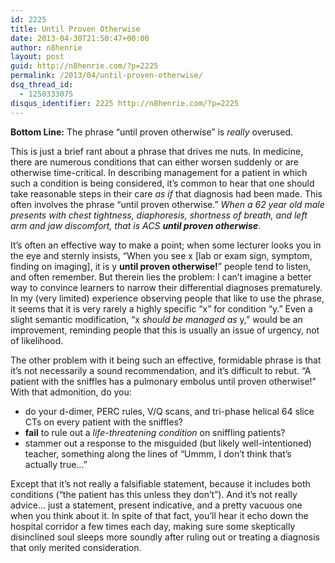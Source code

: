 ```yaml
---
id: 2225
title: Until Proven Otherwise
date: 2013-04-30T21:50:47+00:00
author: n8henrie
layout: post
guid: http://n8henrie.com/?p=2225
permalink: /2013/04/until-proven-otherwise/
dsq_thread_id:
  - 1250333075
disqus_identifier: 2225 http://n8henrie.com/?p=2225
---
```

**Bottom Line:** The phrase “until proven otherwise” is _really_ overused. <!--more-->

This is just a brief rant about a phrase that drives me nuts. In medicine, there are numerous conditions that can either worsen suddenly or are otherwise time-critical. In describing management for a patient in which such a condition is being considered, it’s common to hear that one should take reasonable steps in their care _as if_ that diagnosis had been made. This often involves the phrase “until proven otherwise.” _When a 62 year old male presents with chest tightness, diaphoresis, shortness of breath, and left arm and jaw discomfort, that is ACS **until proven otherwise**_. 

It’s often an effective way to make a point; when some lecturer looks you in the eye and sternly insists, “When you see x [lab or exam sign, symptom, finding on imaging], it is y **until proven otherwise!**” people tend to listen, and often remember. But therein lies the problem: I can’t imagine a better way to convince learners to narrow their differential diagnoses prematurely. In my (very limited) experience observing people that like to use the phrase, it seems that it is very rarely a highly specific “x” for condition “y.” Even a slight semantic modification, “x _should be managed as_ y,” would be an improvement, reminding people that this is usually an issue of urgency, not of likelihood.

The other problem with it being such an effective, formidable phrase is that it’s not necessarily a sound recommendation, and it’s difficult to rebut. “A patient with the sniffles has a pulmonary embolus until proven otherwise!” With that admonition, do you:

  * do your d-dimer, PERC rules, V/Q scans, and tri-phase helical 64 slice CTs on every patient with the sniffles?
  * **fail** to rule out a _life-threatening condition_ on sniffling patients?
  * stammer out a response to the misguided (but likely well-intentioned) teacher, something along the lines of “Ummm, I don’t think that’s actually true…”

Except that it’s not really a falsifiable statement, because it includes both conditions (“the patient has this unless they don’t”). And it’s not really advice… just a statement, present indicative, and a pretty vacuous one when you think about it. In spite of that fact, you’ll hear it echo down the hospital corridor a few times each day, making sure some skeptically disinclined soul sleeps more soundly after ruling out or treating a diagnosis that only merited consideration.